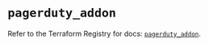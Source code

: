 # `pagerduty_addon`

Refer to the Terraform Registry for docs: [`pagerduty_addon`](https://registry.terraform.io/providers/pagerduty/pagerduty/3.15.0/docs/resources/addon).
